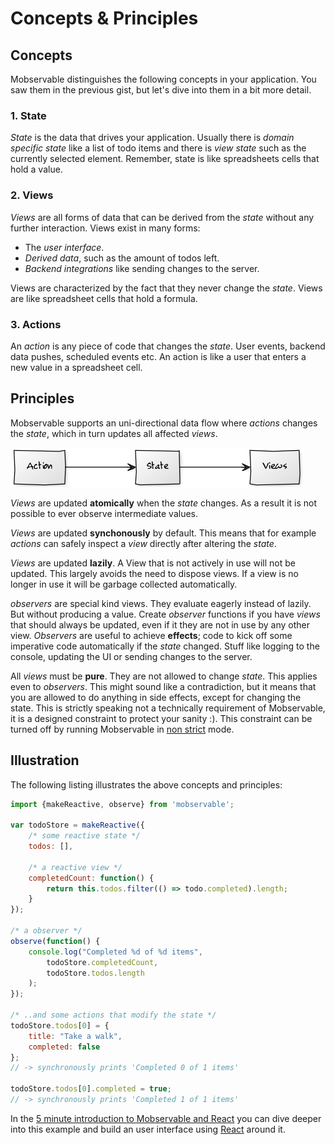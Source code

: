 # Concepts & Principles

## Concepts

Mobservable distinguishes the following concepts in your application. You saw them in the previous gist, but let's dive into them in a bit more detail.

### 1. State

_State_ is the data that drives your application.
Usually there is _domain specific state_ like a list of todo items and there is _view state_ such as the currently selected element.
Remember, state is like spreadsheets cells that hold a value.

### 2. Views

_Views_ are all forms of data that can be derived from the _state_ without any further interaction.
Views exist in many forms:

* The _user interface_.
* _Derived data_, such as the amount of todos left.
* _Backend integrations_ like sending changes to the server.

Views are characterized by the fact that they never change the _state_.
Views are like spreadsheet cells that hold a formula.

### 3. Actions

An _action_ is any piece of code that changes the _state_. User events, backend data pushes, scheduled events etc.
An action is like a user that enters a new value in a spreadsheet cell.

## Principles

Mobservable supports an uni-directional data flow where _actions_ changes the _state_, which in turn updates all affected _views_.

![Action, State, View](../images/action-state-view.png)

_Views_ are updated **atomically** when the _state_ changes. As a result it is not possible to ever observe intermediate values.

_Views_ are updated **synchonously** by default. This means that for example _actions_ can safely inspect a _view_ directly after altering the _state_.

_Views_ are updated **lazily**. A View that is not actively in use will not be updated.
This largely avoids the need to dispose views.
If a view is no longer in use it will be garbage collected automatically.

_observers_ are special kind views. They evaluate eagerly instead of lazily. But without producing a value.
Create _observer_ functions if you have _views_ that should always be updated, even if it they are not in use by any other view.
_Observers_ are useful to achieve **effects**; code to kick off some imperative code automatically if the _state_ changed.
Stuff like logging to the console, updating the UI or sending changes to the server.

All _views_ must be **pure**. They are not allowed to change _state_.
This applies even to _observers_.
This might sound like a contradiction, but it means that you are allowed to do anything in side effects, except for changing the state.
This is strictly speaking not a technically requirement of Mobservable,
it is a designed constraint to protect your sanity :).
This constraint can be turned off by running Mobservable in [non strict](../refguide/strict.md) mode.


## Illustration

The following listing illustrates the above concepts and principles:

```javascript
import {makeReactive, observe} from 'mobservable';

var todoStore = makeReactive({
	/* some reactive state */
	todos: [],

	/* a reactive view */
	completedCount: function() {
		return this.todos.filter(() => todo.completed).length;
	}
});

/* a observer */
observe(function() {
	console.log("Completed %d of %d items",
		todoStore.completedCount,
		todoStore.todos.length
	);
});

/* ..and some actions that modify the state */
todoStore.todos[0] = {
	title: "Take a walk",
	completed: false
};
// -> synchronously prints 'Completed 0 of 1 items'

todoStore.todos[0].completed = true;
// -> synchronously prints 'Completed 1 of 1 items'

```

In the [5 minute introduction to Mobservable and React](https://mweststrate.github.io/mobservable/getting-started.html) you can dive deeper into this example and build an user interface using [React](https://facebook.github.io/react/) around it.
